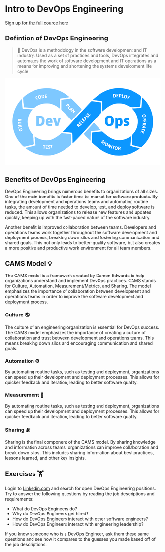# Intro to DevOps Engineering
[Sign up for the full cource here](https://blog.stowellcrew.com/Getting-Started-in-DevOps-c84d8a7aa462487cb81c7963cb16d76c)


## Defintion of DevOps Engineering

> 📖️ DevOps is a methodology in the software development and IT industry. Used as a set of practices and tools, DevOps integrates and automates the work of software development and IT operations as a means for improving and shortening the systems development life cycle

![DevOps Infinity Logo](assets/devops.png)

## Benefits of DevOps Engineering

DevOps Engineering brings numerous benefits to organizations of all sizes. One of the main benefits is faster time-to-market for software products. By integrating development and operations teams and automating routine tasks, the amount of time needed to develop, test, and deploy software is reduced. This allows organizations to release new features and updates quickly, keeping up with the fast-paced nature of the software industry.

Another benefit is improved collaboration between teams. Developers and operations teams work together throughout the software development and deployment process, breaking down silos and fostering communication and shared goals. This not only leads to better-quality software, but also creates a more positive and productive work environment for all team members.


## CAMS Model 💡️

The CAMS model is a framework created by Damon Edwards to help organizations understand and implement DevOps practices. CAMS stands for Culture, Automation, Measurement/Metrics, and Sharing. The model emphasizes the importance of collaboration between development and operations teams in order to improve the software development and deployment process.

### Culture 🌎️
The culture of an engineering organization is essential for DevOps success. The CAMS model emphasizes the importance of creating a culture of collaboration and trust between development and operations teams. This means breaking down silos and encouraging communication and shared goals.

### Automation ⚙️
By automating routine tasks, such as testing and deployment, organizations can speed up their development and deployment processes. This allows for quicker feedback and iteration, leading to better software quality.

### Measurement 📏️
By automating routine tasks, such as testing and deployment, organizations can speed up their development and deployment processes. This allows for quicker feedback and iteration, leading to better software quality.

### Sharing 🫂️
Sharing is the final component of the CAMS model. By sharing knowledge and information across teams, organizations can improve collaboration and break down silos. This includes sharing information about best practices, lessons learned, and other key insights.

## Exercises 🏋️
Login to [Linkedin.com](http://linkedin.com) and search for open DevOps Engineering positions. Try to answer the following questions by reading the job descriptions and requirements:

- What do DevOps Engineers do?
- Why do DevOps Engineers get hired?
- How do DevOps Engineers interact with other software engineers?
- How do DevOps Engineers interact with engineering leadership?

If you know someone who is a DevOps Engineer, ask them these same questions and see how it compares to the guesses you made based off of the job descriptions.